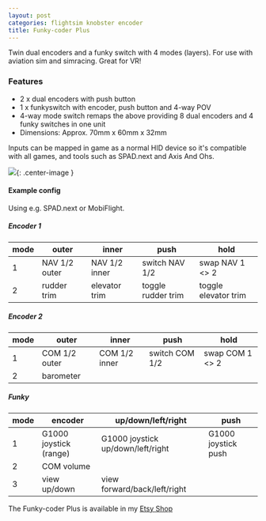 ```yaml
---
layout: post
categories: flightsim knobster encoder
title: Funky-coder Plus
---
```


Twin dual encoders and a funky switch with 4 modes (layers). For use with aviation sim and simracing. Great for VR!

### Features

- 2 x dual encoders with push button
- 1 x funkyswitch with encoder, push button and 4-way POV
- 4-way mode switch remaps the above providing 8 dual encoders and 4 funky switches in one unit
- Dimensions: Approx. 70mm x 60mm x 32mm

Inputs can be mapped in game as a normal HID device so it's compatible with all games, and tools such as SPAD.next and Axis And Ohs.

![](/assets/fc/fc-plus.jpg){: .center-image }

#### Example config 

Using e.g. SPAD.next or MobiFlight.

##### Encoder 1

|  mode | outer           | inner           | push               | hold            |
|-------|-----------------|-----------------|--------------------|-----------------|
|   1   | NAV 1/2 outer   | NAV 1/2 inner   | switch NAV 1/2     | swap NAV 1 <> 2 | 
|   2   | rudder trim     | elevator trim   | toggle rudder trim | toggle elevator trim                 | 

##### Encoder 2

|  mode | outer           | inner           | push            | hold            |
|-------|-----------------|-----------------|-----------------|-----------------|
|   1   | COM 1/2 outer   | COM 1/2 inner   | switch COM 1/2  | swap COM 1 <> 2 | 
|   2   | barometer       |                 |                 |                 | 

##### Funky 

|  mode |     encoder             | up/down/left/right                | push |
|-------|-------------------------|-----------------------------------|------|
|   1   | G1000 joystick (range)  | G1000 joystick up/down/left/right | G1000 joystick push |
|   2   | COM volume              |       | |
|   3   | view up/down            | view forward/back/left/right      |      |


The Funky-coder Plus is available in my [Etsy Shop](https://www.etsy.com/listing/1880999431/funky-coder-plus)

